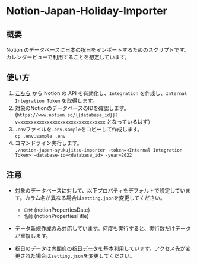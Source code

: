 # Notion-Japan-Holiday-Importer

## 概要

Notion のデータベースに日本の祝日をインポートするためのスクリプトです。カレンダービューで利用することを想定しています。

## 使い方

1. [こちら](https://www.notion.so/my-integrations) から Notion の API を有効化し、`Integration` を作成し、`Internal Integration Token` を取得します。
2. 対象のNotionのデータベースのIDを確認します。(`https://www.notion.so/{{database_id}}?v=xxxxxxxxxxxxxxxxxxxxxxxxxxxxxxxx` となっているはず）
3. `.env`ファイルを`.env.sample`をコピーして作成します。  
  `cp .env.sample .env`
4. コマンドライン実行します。  
   `./notion-japan-syukujitsu-importer -token=<Internal Integration Token> -database-id=<database_id> -year=2022
  `

## 注意

- 対象のデータベースに対して、以下プロパティをデフォルトで設定しています。カラム名が異なる場合は`setting.json`を変更してください。
  - `日付` (notionPropertiesDate)
  - `名前` (notionPropertiesTitle)

- データ新規作成のみ対応しています。何度も実行すると、実行数だけデータが重複します。
- 祝日のデータは[内閣府の祝日データ](https://www8.cao.go.jp/chosei/shukujitsu/syukujitsu.csv)を基本利用しています。アクセス先が変更された場合は`setting.json`を変更してください。
